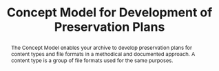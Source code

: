 ---
abstract: The Concept Model enables your archive to develop preservation plans for
  content types and file formats in a methodical and documented approach. A content
  type is a group of file formats used for the same purposes.
creators:
- Asbjørn Skødt
date: null
document_url: https://osf.io/download/kxzdy/
grand_parent: iPRES
institutions:
- The Danish National Archives
keywords:
- file formats
- framework
- analysis
- planning
landing_page_url: https://osf.io/szkv4/
language: eng
layout: publication
license: CC-BY 4.0 International
notes_url: null
parent: iPRES 2022
publication_type: poster
size: null
slides_url: null
source_name: iPRES:osf:szkv4
stream_url: null
title: Concept Model for Development of Preservation Plans
year: 2022
---